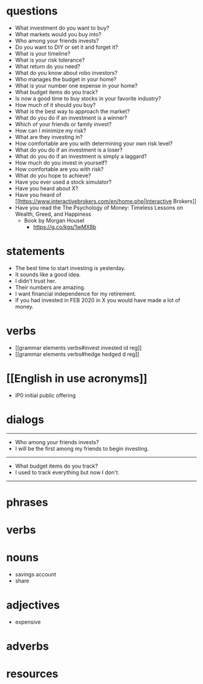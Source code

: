 # questions
- What investment do you want to buy?
- What markets would you buy into?
- Who among your friends invests?
- Do you want to DIY or set it and forget it?
- What is your timeline?
- What is your risk tolerance?
- What return do you need?
- What do you know about robo investors?
- Who manages the budget in your home?
- What is your number one expense in your home?
- What budget items do you track?
- Is now a good time to buy stocks in your favorite industry?
- How much of it should you buy?
- What is the best way to approach the market?
- What do you do if an investment is a winner?
- Which of your friends or family invest?
- How can I minimize my risk?
- What are they investing in?
- How comfortable are you with determining your own risk level?
- What do you do if an investment is a loser?
- What do you do if an investment is simply a laggard?
- How much do you invest in yourself?
- How comfortable are you with risk?
- What do you hope to achieve?
- Have you ever used a stock simulator?
- Have you heard about X?
- Have you heard of [[https://www.interactivebrokers.com/en/home.php|Interactive Brokers]]
- Have you read the The Psychology of Money: Timeless Lessons on Wealth, Greed, and Happiness
	- Book by Morgan Housel
		- https://g.co/kgs/1wMX8b

# statements
- The best time to start investing is yesterday.
- It sounds like a good idea.
- I didn't trust her.
- Their numbers are amazing.
- I want financial independence for my retirement.
- If you had invested in FEB 2020 in X you would have made a lot of money.

# verbs
- [[grammar elements verbs#invest invested id reg]]
- [[grammar elements verbs#hedge hedged d reg]]

# [[English in use acronyms]]
- IP0 initial public offering


# dialogs
---
- Who among your friends invests?
- I will be the first among my friends to begin investing. 
---
- What budget items do you track?
- I used to track everything but now I don't.
---




# phrases

# verbs

# nouns
- savings account
- share

# adjectives
- expensive

# adverbs

# resources
